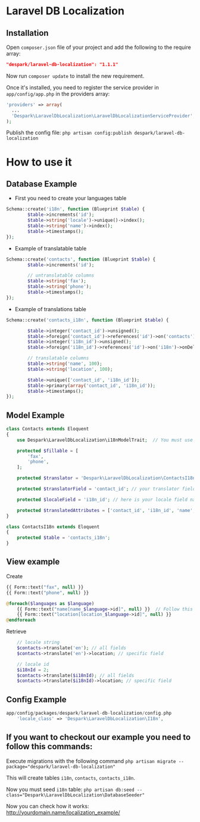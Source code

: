 # Laravel DB Localization

## Installation

Open `composer.json` file of your project and add the following to the require array:
```json
"despark/laravel-db-localization": "1.1.1"
```

Now run `composer update` to install the new requirement.

Once it's installed, you need to register the service provider in `app/config/app.php` in the providers array:
```php
'providers' => array(
  ...
  'Despark\LaravelDbLocalization\LaravelDbLocalizationServiceProvider',
);
```

Publish the config file:
`php artisan config:publish despark/laravel-db-localization`

# How to use it


## Database Example

- First you need to create your languages table

```php
Schema::create('i18n', function (Blueprint $table) {
        $table->increments('id');
        $table->string('locale')->unique()->index();
        $table->string('name')->index();
        $table->timestamps();
});
```
- Example of translatable table

```php
Schema::create('contacts', function (Blueprint $table) {
        $table->increments('id');

        // untranslatable columns
        $table->string('fax');
        $table->string('phone');
        $table->timestamps();
});
```
- Example of translations table

```php
Schema::create('contacts_i18n', function (Blueprint $table) {

        $table->integer('contact_id')->unsigned();
        $table->foreign('contact_id')->references('id')->on('contacts')->onDelete('cascade');
        $table->integer('i18n_id')->unsigned();
        $table->foreign('i18n_id')->references('id')->on('i18n')->onDelete('cascade');

        // translatable columns
        $table->string('name', 100);
        $table->string('location', 100);

        $table->unique(['contact_id', 'i18n_id']);
        $table->primary(array('contact_id', 'i18n_id'));
        $table->timestamps();
});
```
## Model Example
```php
class Contacts extends Eloquent
{
    use Despark\LaravelDbLocalization\i18nModelTrait;  // You must use i18nModelTrait

    protected $fillable = [
        'fax',
        'phone',
    ];

    protected $translator = 'Despark\LaravelDbLocalization\ContactsI18n'; // Here you need to add your translations table model name

    protected $translatorField = 'contact_id'; // your translator field name

    protected $localeField = 'i18n_id'; // here is your locale field name

    protected $translatedAttributes = ['contact_id', 'i18n_id', 'name', 'location']; // translatable fillables
}

class ContactsI18n extends Eloquent
{
    protected $table = 'contacts_i18n';
}
```
## View example

Create
```php
{{ Form::text("fax", null) }}
{{ Form::text("phone", null) }}

@foreach($languages as $language)
    {{ Form::text("name[name_$language->id]", null) }}  // Follow this convention array( fieldname_languageId );
    {{ Form::text("location[location_$language->id]", null) }}
@endforeach
```
Retrieve
```php
    // locale string
    $contacts->translate('en'); // all fields
    $contacts->translate('en')->location; // specific field

    // locale id
    $i18nId = 2;
    $contacts->translate($i18nId); // all fields
    $contacts->translate($i18nId)->location; // specific field
```


## Config Example
```php
app/config/packages/despark/laravel-db-localization/config.php
    'locale_class' => 'Despark\LaravelDbLocalization\I18n',
```

## If you want to checkout our example you need to follow this commands:

Execute migrations with the following command
`php artisan migrate --package="despark/laravel-db-localization"`

This will create tables `i18n`, `contacts`, `contacts_i18n`.

Now you must seed `i18n` table:
`php artisan db:seed --class="Despark\LaravelDbLocalization\DatabaseSeeder"`

Now you can check how it works:
 http://yourdomain.name/localization_example/

